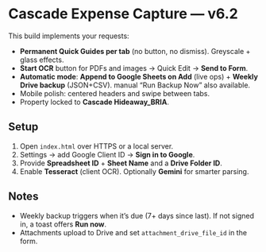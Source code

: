 # Cascade Expense Capture — v6.2

This build implements your requests:
- **Permanent Quick Guides per tab** (no button, no dismiss). Greyscale + glass effects.
- **Start OCR** button for PDFs and images → Quick Edit → **Send to Form**.
- **Automatic mode**: **Append to Google Sheets on Add** (live ops) + **Weekly Drive backup** (JSON+CSV). manual “Run Backup Now” also available.
- Mobile polish: centered headers and swipe between tabs.
- Property locked to **Cascade Hideaway_BRIA**.

## Setup
1. Open `index.html` over HTTPS or a local server.
2. Settings → add Google Client ID → **Sign in to Google**.
3. Provide **Spreadsheet ID** + **Sheet Name** and a **Drive Folder ID**.
4. Enable **Tesseract** (client OCR). Optionally **Gemini** for smarter parsing.

## Notes
- Weekly backup triggers when it’s due (7+ days since last). If not signed in, a toast offers **Run now**.
- Attachments upload to Drive and set `attachment_drive_file_id` in the form.


